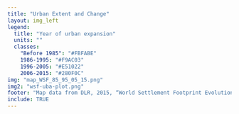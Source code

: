 ```yaml
---
title: "Urban Extent and Change"
layout: img_left
legend:
  title: "Year of urban expansion"
  units: ""
  classes:
    "Before 1985": "#FBFABE"
    1986-1995: "#F9AC03"
    1996-2005: "#E51022"
    2006-2015: "#280F0C"
img: "map_WSF_85_95_05_15.png"
img2: "wsf-uba-plot.png"
footer: "Map data from DLR, 2015, “World Settlement Footprint Evolution - Landsat 5/7 - Global”."
include: TRUE
---
```

